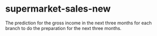 # supermarket-sales-new
The prediction for the gross income in the next three months for each branch to do the preparation for the next three months.
